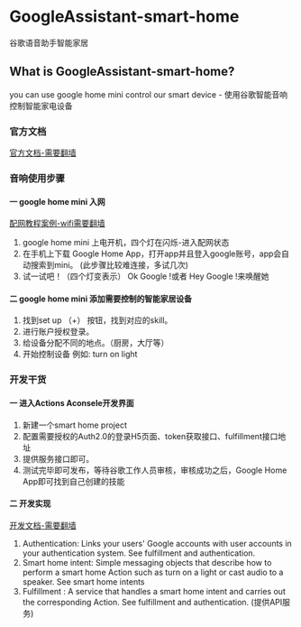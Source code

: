 # GoogleAssistant-smart-home
谷歌语音助手智能家居

## What is GoogleAssistant-smart-home?
you can use google home mini control our smart device - 使用谷歌智能音响控制智能家电设备

### 官方文档
[官方文档-需要翻墙](https://console.actions.google.com/project/smarthomeproject-for-myself001/overview)


### 音响使用步骤

#### 一 google home mini 入网
[配网教程案例-wifi需要翻墙](https://www.znj.com/news/1631.html)

1. google home mini 上电开机，四个灯在闪烁-进入配网状态
2. 在手机上下载 Google Home App，打开app并且登入google账号，app会自动搜索到mini。 (此步骤比较难连接，多试几次)
3. 试一试吧！（四个灯变表示）
   Ok Google !或者 Hey Google !来唤醒她

#### 二 google home mini 添加需要控制的智能家居设备
1. 找到set up （+） 按钮，找到对应的skill。
2. 进行账户授权登录。
3. 给设备分配不同的地点。（厨房，大厅等）
4. 开始控制设备
  例如: turn on light
  
### 开发干货
#### 一 进入Actions Aconsele开发界面
1. 新建一个smart home project
2. 配置需要授权的Auth2.0的登录H5页面、token获取接口、fulfillment接口地址
3. 提供服务接口即可。
4. 测试完毕即可发布，等待谷歌工作人员审核，审核成功之后，Google Home App即可找到自己创建的技能

#### 二 开发实现
[开发文档-需要翻墙](https://developers.google.com/assistant/smarthome/concepts)
1. Authentication: Links your users' Google accounts with user accounts in your authentication system. See fulfillment and authentication.
2. Smart home intent: Simple messaging objects that describe how to perform a smart home Action such as turn on a light or cast audio to a speaker. See smart home intents
3. Fulfillment : A service that handles a smart home intent and carries out the corresponding Action. See fulfillment and authentication. (提供API服务)



